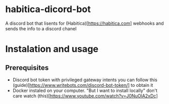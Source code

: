 # habitica-dicord-bot

A discord bot that lisents for (Habitica)[https://habitica.com] webhooks and sends the info to a discord chanel

# Instalation and usage
 
## Prerequisites 
- Discord bot token with privileged gateway intents you can follow this (guide)[https://www.writebots.com/discord-bot-token/] to obtain it 
- Docker instaled on your computer. "But I want to install locally" don't care watch (this)[https://www.youtube.com/watch?v=J0NuOlA2xDc]

